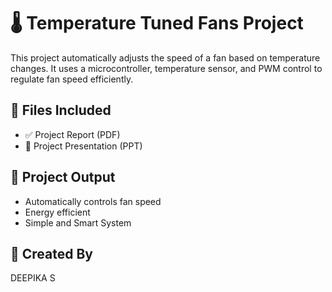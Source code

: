 # 🌡️ Temperature Tuned Fans Project

This project automatically adjusts the speed of a fan based on temperature changes. 
It uses a microcontroller, temperature sensor, and PWM control to regulate fan speed efficiently.

## 📄 Files Included
- ✅ Project Report (PDF)
- 🎤 Project Presentation (PPT)


## 🎯 Project Output
- Automatically controls fan speed
- Energy efficient
- Simple and Smart System

## 👤 Created By
DEEPIKA S
